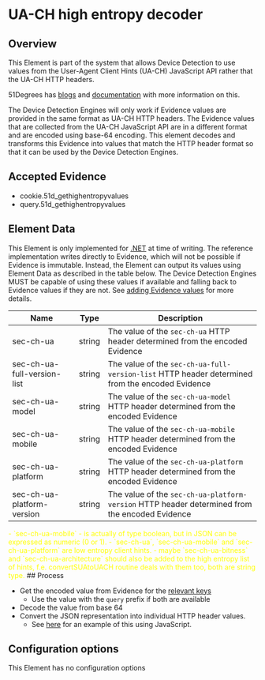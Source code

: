 # UA-CH high entropy decoder

## Overview

This Element is part of the system that allows Device Detection to use
values from the User-Agent Client Hints (UA-CH) JavaScript API rather
that the UA-CH HTTP headers.

51Degrees has [blogs](https://51degrees.com/blog/implementing-user-agent-client-hints)
and [documentation](https://51degrees.com/documentation/_device_detection__features__u_a_c_h__javascript.html)
with more information on this.

The Device Detection Engines will only work if Evidence values are provided
in the same format as UA-CH HTTP headers. The Evidence values that are
collected from the UA-CH JavaScript API are in a different format and are
encoded using base-64 encoding. This element decodes and transforms this
Evidence into values that match the HTTP header format so that it can
be used by the Device Detection Engines.

## Accepted Evidence

- cookie.51d_gethighentropyvalues
- query.51d_gethighentropyvalues

## Element Data

This Element is only implemented for
[.NET](https://github.com/51Degrees/device-detection-dotnet/blob/master/FiftyOne.DeviceDetection/FiftyOne.DeviceDetection/Uach/UachJsConversionElement.cs)
at time of writing.
The reference implementation writes directly to Evidence, which will not
be possible if Evidence is immutable.
Instead, the Element can output its values using Element Data as described
in the table below.
The Device Detection Engines MUST be capable of using these values if
available and falling back to Evidence values if they are not.
See [adding Evidence values](../../../pipeline-specification/features/evidence.md#adding-evidence-values)
for more details.

| **Name**                    | **Type** | **Description**                                                                                 |
|-----------------------------|----------|-------------------------------------------------------------------------------------------------|
| sec-ch-ua                   | string   | The value of the `sec-ch-ua` HTTP header determined from the encoded Evidence                   |
| sec-ch-ua-full-version-list | string   | The value of the `sec-ch-ua-full-version-list` HTTP header determined from the encoded Evidence |
| sec-ch-ua-model             | string   | The value of the `sec-ch-ua-model` HTTP header determined from the encoded Evidence             |
| sec-ch-ua-mobile            | string   | The value of the `sec-ch-ua-mobile` HTTP header determined from the encoded Evidence            |
| sec-ch-ua-platform          | string   | The value of the `sec-ch-ua-platform` HTTP header determined from the encoded Evidence          |
| sec-ch-ua-platform-version  | string   | The value of the `sec-ch-ua-platform-version` HTTP header determined from the encoded Evidence  |

<span style="color:yellow">
- `sec-ch-ua-mobile` - is actually of type boolean, but in JSON can be expressed as numeric (0 or 1).  
- `sec-ch-ua`, `sec-ch-ua-mobile` and `sec-ch-ua-platform` are low entropy client hints.  
- maybe `sec-ch-ua-bitness` and `sec-ch-ua-architecture` should also be added to the high entropy list of hints, f.e. convertSUAtoUACH routine deals with them too, both are string type.  
</span>
## Process

- Get the encoded value from Evidence for the [relevant keys](#accepted-evidence)
  - Use the value with the `query` prefix if both are available
- Decode the value from base 64
- Convert the JSON representation into individual HTTP header values.
  - See [here](https://github.com/51Degrees/sua-uach-conversion/blob/main/src/convertSUAtoUACH.js)
    for an example of this using JavaScript.

## Configuration options

This Element has no configuration options
